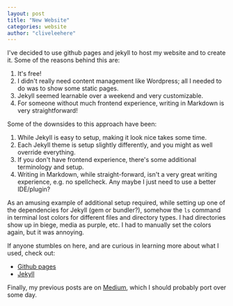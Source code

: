 ```yaml
---
layout: post
title: "New Website"
categories: website
author: "cliveleehere"
---
```

I've decided to use github pages and jekyll to host my website and to create it. Some of the reasons behind this are:

1. It's free!
2. I didn't really need content management like Wordpress; all I needed to do was to show some static pages.
3. Jekyll seemed learnable over a weekend and very customizable.
4. For someone without much frontend experience, writing in Markdown is very straightforward!

Some of the downsides to this approach have been:

1. While Jekyll is easy to setup, making it look nice takes some time. 
2. Each Jekyll theme is setup slightly differently, and you might as well override everything.
3. If you don't have frontend experience, there's some additional terminology and setup.
4. Writing in Markdown, while straight-forward, isn't a very great writing experience, e.g. no spellcheck. Any maybe I just need to use a better IDE/plugin?

As an amusing example of additional setup required, while setting up one of the dependencies for Jekyll (gem or bundler?), somehow the `ls` command in terminal lost colors for different files and directory types. I had directories show up in biege, media as purple, etc. I had to manually set the colors again, but it was annoying.

If anyone stumbles on here, and are curious in learning more about what I used, check out:

* [Github pages](https://pages.github.com/)
* [Jekyll](https://jekyllrb.com/)

Finally, my previous posts are on [Medium](https://www.medium.com/@cliveleehere), which I should probably port over some day.
